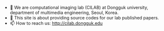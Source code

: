 - 👋 We are computational imaging lab (CILAB) at Dongguk university, department of multimedia engineering, Seoul, Korea.
- 👀 This site is about providing source codes for our lab published papers.
- 📫 How to reach us: http://cilab.dongguk.edu

